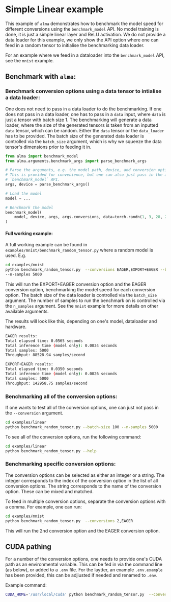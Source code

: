 # Simple Linear example
This example of `alma` demonstrates how to benchmark the model speed for different conversions 
using the `benchmark_model` API. No model training is done, it is just a simple linear layer and
ReLU activation. We do not provide a data loader for this example, we only show the API option
where one can feed in a random tensor to initialise the benchmarking data loader.

For an example where we feed in a dataloader into the `benchmark_model` API, see the `mnist` example.

## Benchmark with `alma`:


### Benchmark conversion options using a data tensor to intialise a data loader:

One does not need to pass in a data loader to do the benchmarking. If one does not pass in a data loader,
one has to pass in a `data` input, where `data` is just a tensor with batch size 1.
The benchmarking will generate a data loader, where the size of the generated tensors is
taken from an inputted `data` tensor, which can be random. Either the `data` tensor or the `data_loader`
has to be provided. The batch size of the generated data loader is controlled via the `batch_size` argument,
which is why we squeeze the data tensor's dimensions prior to feeding it in.

```python
from alma import benchmark_model
from alma.arguments.benchmark_args import parse_benchmark_args

# Parse the arguments, e.g. the model path, device, and conversion options
# This is provided for convenience, but one can also just pass in the arguments directly to the
# `benchmark_model` API.
args, device = parse_benchmark_args()

# Load the model
model = ...

# Benchmark the model
benchmark_model(
    model, device, args, args.conversions, data=torch.randn(1, 3, 28, 28).squeeze()
)
```

#### Full working example:
A full working example can be found in `examples/mnist/benchmark_random_tensor.py` where a random model is used.
E.g.
```bash
cd examples/mnist
python benchmark_random_tensor.py  --conversions EAGER,EXPORT+EAGER --batch-size 10
--n-samples 5000 
```

This will run the EXPORT+EAGER conversion option and the EAGER conversion option, benchmarking the
model speed for each conversion option. The batch size of the data loader is controlled via the
`batch_size` argument. The number of samples to run the benchmark on is controlled via the `n_samples`
argument. See the `mnist` example for more details on other available arguments.

The results will look like this, depending on one's model, dataloader and hardware.

```bash
EAGER results:
Total elapsed time: 0.0565 seconds
Total inference time (model only): 0.0034 seconds
Total samples: 5000
Throughput: 88528.94 samples/second

EXPORT+EAGER results:
Total elapsed time: 0.0350 seconds
Total inference time (model only): 0.0026 seconds
Total samples: 5000
Throughput: 142958.75 samples/second
```

### Benchmarking all of the conversion options:
If one wants to test all of the conversion options, one can just not pass in the `--conversion` argument.
```bash
cd examples/linear
python benchmark_random_tensor.py --batch-size 100 --n-samples 5000
```

To see all of the conversion options, run the following command:
```bash
cd examples/linear
python benchmark_random_tensor.py --help
```


### Benchmarking specific conversion options:
The conversion options can be selected as either an integer or a string. The integer corresponds to the
index of the conversion option in the list of all conversion options. The string corresponds to the name
of the conversion option. These can be mixed and matched.

To feed in multiple conversion options, separate the conversion options with a comma. For example, one
can run:

```bash
cd examples/mnist
python benchmark_random_tensor.py  --conversions 2,EAGER
```

This will run the 2nd conversion option and the EAGER conversion option.


## CUDA pathing
For a number of the conversion options, one needs to provide one's CUDA path as an environmental
variable. This can be fed in via the command line (as below), or added to a `.env` file. For the 
laytter, an example `.env.example` has been provided, this can be adjiusted if needed and renamed
to `.env`.

Example command:
```bash
CUDA_HOME='/usr/local/cuda' python benchmark_random_tensor.py  --conversion 1,2 --n-samples 5000 --batch-size 100
```

